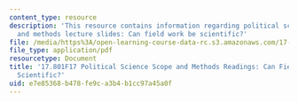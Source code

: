 ```yaml
---
content_type: resource
description: 'This resource contains information regarding political science scope
  and methods lecture slides: Can field work be scientific?'
file: /media/https%3A/open-learning-course-data-rc.s3.amazonaws.com/17-801-political-science-scope-and-methods-fall-2017/e7e85368b478fe9ca3b4b1cc97a45a0f_MIT17_801F17_FieldWork.pdf
file_type: application/pdf
resourcetype: Document
title: '17.801F17 Political Science Scope and Methods Readings: Can Field Work Be
  Scientific?'
uid: e7e85368-b478-fe9c-a3b4-b1cc97a45a0f
---
```


